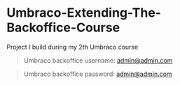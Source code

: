 # Umbraco-Extending-The-Backoffice-Course
Project I build during my 2th Umbraco course

> Umbraco backoffice username: admin@admin.com

> Umbraco backoffice password: admin@admin.com
